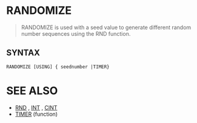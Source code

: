 # RANDOMIZE
> RANDOMIZE is used with a seed value to generate different random number sequences using the RND function.

## SYNTAX
`RANDOMIZE [USING] { seednumber |TIMER}`

# SEE ALSO
* [RND](RND.md) , [INT](INT.md) , [CINT](CINT.md)
* [TIMER](TIMER.md) (function)

